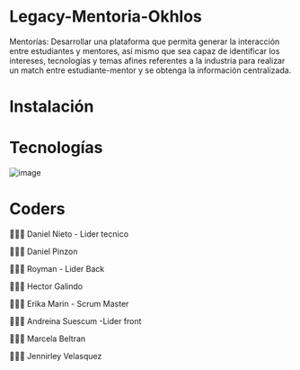 # Legacy-Mentoria-Okhlos
Mentorías:  Desarrollar una plataforma que permita generar la interacción entre estudiantes y mentores, 
así mismo que sea capaz de identificar los intereses, tecnologías y temas afines referentes a la industria para realizar un match 
entre estudiante-mentor y se obtenga la información centralizada.

# Instalación

# Tecnologías
![image](https://user-images.githubusercontent.com/95040405/158863634-de070b1c-0151-4123-af2b-2c671b5a6a45.png)

# Coders
👨🏻‍💻 Daniel Nieto - Lider tecnico

👨🏻‍💻 Daniel Pinzon

👨🏻‍💻 Royman - Lider Back

👨🏻‍💻 Hector Galindo

👩🏻‍💻 Erika Marin  - Scrum Master

👩🏻‍💻 Andreina Suescum -Lider front

👩🏻‍💻 Marcela Beltran

👩🏻‍💻 Jennirley Velasquez

# 

#

